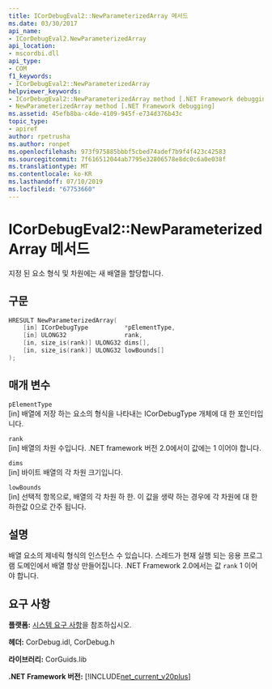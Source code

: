```yaml
---
title: ICorDebugEval2::NewParameterizedArray 메서드
ms.date: 03/30/2017
api_name:
- ICorDebugEval2.NewParameterizedArray
api_location:
- mscordbi.dll
api_type:
- COM
f1_keywords:
- ICorDebugEval2::NewParameterizedArray
helpviewer_keywords:
- ICorDebugEval2::NewParameterizedArray method [.NET Framework debugging]
- NewParameterizedArray method [.NET Framework debugging]
ms.assetid: 45efb8ba-c4de-4109-945f-e734d376b43c
topic_type:
- apiref
author: rpetrusha
ms.author: ronpet
ms.openlocfilehash: 973f975885bbbf5cbed74adef7b9f4f423c42583
ms.sourcegitcommit: 7f616512044ab7795e32806578e8dc0c6a0e038f
ms.translationtype: MT
ms.contentlocale: ko-KR
ms.lasthandoff: 07/10/2019
ms.locfileid: "67753660"
---
```

# <a name="icordebugeval2newparameterizedarray-method"></a>ICorDebugEval2::NewParameterizedArray 메서드
지정 된 요소 형식 및 차원에는 새 배열을 할당합니다.  
  
## <a name="syntax"></a>구문  
  
```cpp  
HRESULT NewParameterizedArray(  
    [in] ICorDebugType          *pElementType,  
    [in] ULONG32                rank,  
    [in, size_is(rank)] ULONG32 dims[],  
    [in, size_is(rank)] ULONG32 lowBounds[]  
);  
```  
  
## <a name="parameters"></a>매개 변수  
 `pElementType`  
 [in] 배열에 저장 하는 요소의 형식을 나타내는 ICorDebugType 개체에 대 한 포인터입니다.  
  
 `rank`  
 [in] 배열의 차원 수입니다. .NET framework 버전 2.0에서이 값에는 1 이어야 합니다.  
  
 `dims`  
 [in] 바이트 배열의 각 차원 크기입니다.  
  
 `lowBounds`  
 [in] 선택적 항목으로, 배열의 각 차원 하 한. 이 값을 생략 하는 경우에 각 차원에 대 한 하한값 0으로 간주 됩니다.  
  
## <a name="remarks"></a>설명  
 배열 요소의 제네릭 형식의 인스턴스 수 있습니다. 스레드가 현재 실행 되는 응용 프로그램 도메인에서 배열 항상 만들어집니다. .NET Framework 2.0에서는 값 `rank` 1 이어야 합니다.  
  
## <a name="requirements"></a>요구 사항  
 **플랫폼:** [시스템 요구 사항](../../../../docs/framework/get-started/system-requirements.md)을 참조하십시오.  
  
 **헤더:** CorDebug.idl, CorDebug.h  
  
 **라이브러리:** CorGuids.lib  
  
 **.NET Framework 버전:** [!INCLUDE[net_current_v20plus](../../../../includes/net-current-v20plus-md.md)]
